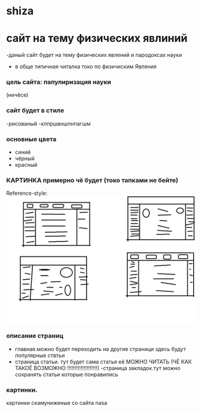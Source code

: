# shiza
# сайт на тему физических явлиний 

-даный сайт будет на тему физических явлений и пародоксах науки
- в обще типичная читалка токо по физичиским Явления 
### цель сайта: папулиризация науки
(ничёсе)
### сайт будет в стиле 
-рисованый
-клпршвншпнпагшм
### основные цвета
- синий
- чёрный
- красный
### КАРТИНКА примерно чё будет (токо тапками не бейте)
Reference-style:
![alt text][kortinochka]

[kortinochka]: https://github.com/globus113/hsiza/blob/main/cck.png?raw=true

### описание страниц
- главная.можно будет переходить на другие страници  здесь будут популярные ствтьи 
- страница статьи. тут будет сама статья её МОЖНО ЧИТАТЬ (ЧЁ КАК ТАКОЁ ВОЗМОЖНО !!!!!!!!!!!!!!!!!!!!) 
-страница закладок.тут можно сохранять статьи которые понравились
### картинки.
картинки скамуниженые со сайта nasa
